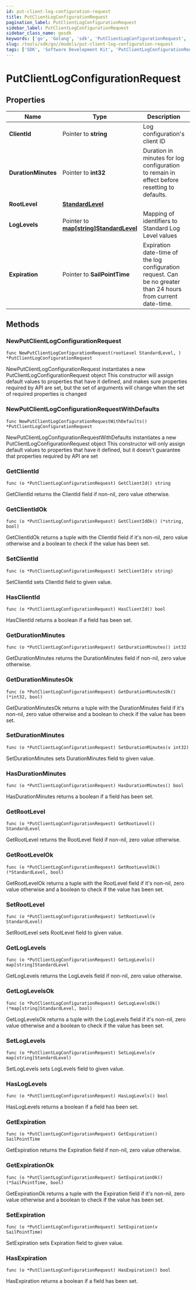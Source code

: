 ```yaml
---
id: put-client-log-configuration-request
title: PutClientLogConfigurationRequest
pagination_label: PutClientLogConfigurationRequest
sidebar_label: PutClientLogConfigurationRequest
sidebar_class_name: gosdk
keywords: ['go', 'Golang', 'sdk', 'PutClientLogConfigurationRequest', 'PutClientLogConfigurationRequest'] 
slug: /tools/sdk/go//models/put-client-log-configuration-request
tags: ['SDK', 'Software Development Kit', 'PutClientLogConfigurationRequest', 'PutClientLogConfigurationRequest']
---
```


# PutClientLogConfigurationRequest

## Properties

Name | Type | Description | Notes
------------ | ------------- | ------------- | -------------
**ClientId** | Pointer to **string** | Log configuration's client ID | [optional] 
**DurationMinutes** | Pointer to **int32** | Duration in minutes for log configuration to remain in effect before resetting to defaults. | [optional] [default to 240]
**RootLevel** | [**StandardLevel**](standard-level) |  | 
**LogLevels** | Pointer to [**map[string]StandardLevel**](standard-level) | Mapping of identifiers to Standard Log Level values | [optional] 
**Expiration** | Pointer to **SailPointTime** | Expiration date-time of the log configuration request.  Can be no greater than 24 hours from current date-time. | [optional] 

## Methods

### NewPutClientLogConfigurationRequest

`func NewPutClientLogConfigurationRequest(rootLevel StandardLevel, ) *PutClientLogConfigurationRequest`

NewPutClientLogConfigurationRequest instantiates a new PutClientLogConfigurationRequest object
This constructor will assign default values to properties that have it defined,
and makes sure properties required by API are set, but the set of arguments
will change when the set of required properties is changed

### NewPutClientLogConfigurationRequestWithDefaults

`func NewPutClientLogConfigurationRequestWithDefaults() *PutClientLogConfigurationRequest`

NewPutClientLogConfigurationRequestWithDefaults instantiates a new PutClientLogConfigurationRequest object
This constructor will only assign default values to properties that have it defined,
but it doesn't guarantee that properties required by API are set

### GetClientId

`func (o *PutClientLogConfigurationRequest) GetClientId() string`

GetClientId returns the ClientId field if non-nil, zero value otherwise.

### GetClientIdOk

`func (o *PutClientLogConfigurationRequest) GetClientIdOk() (*string, bool)`

GetClientIdOk returns a tuple with the ClientId field if it's non-nil, zero value otherwise
and a boolean to check if the value has been set.

### SetClientId

`func (o *PutClientLogConfigurationRequest) SetClientId(v string)`

SetClientId sets ClientId field to given value.

### HasClientId

`func (o *PutClientLogConfigurationRequest) HasClientId() bool`

HasClientId returns a boolean if a field has been set.

### GetDurationMinutes

`func (o *PutClientLogConfigurationRequest) GetDurationMinutes() int32`

GetDurationMinutes returns the DurationMinutes field if non-nil, zero value otherwise.

### GetDurationMinutesOk

`func (o *PutClientLogConfigurationRequest) GetDurationMinutesOk() (*int32, bool)`

GetDurationMinutesOk returns a tuple with the DurationMinutes field if it's non-nil, zero value otherwise
and a boolean to check if the value has been set.

### SetDurationMinutes

`func (o *PutClientLogConfigurationRequest) SetDurationMinutes(v int32)`

SetDurationMinutes sets DurationMinutes field to given value.

### HasDurationMinutes

`func (o *PutClientLogConfigurationRequest) HasDurationMinutes() bool`

HasDurationMinutes returns a boolean if a field has been set.

### GetRootLevel

`func (o *PutClientLogConfigurationRequest) GetRootLevel() StandardLevel`

GetRootLevel returns the RootLevel field if non-nil, zero value otherwise.

### GetRootLevelOk

`func (o *PutClientLogConfigurationRequest) GetRootLevelOk() (*StandardLevel, bool)`

GetRootLevelOk returns a tuple with the RootLevel field if it's non-nil, zero value otherwise
and a boolean to check if the value has been set.

### SetRootLevel

`func (o *PutClientLogConfigurationRequest) SetRootLevel(v StandardLevel)`

SetRootLevel sets RootLevel field to given value.


### GetLogLevels

`func (o *PutClientLogConfigurationRequest) GetLogLevels() map[string]StandardLevel`

GetLogLevels returns the LogLevels field if non-nil, zero value otherwise.

### GetLogLevelsOk

`func (o *PutClientLogConfigurationRequest) GetLogLevelsOk() (*map[string]StandardLevel, bool)`

GetLogLevelsOk returns a tuple with the LogLevels field if it's non-nil, zero value otherwise
and a boolean to check if the value has been set.

### SetLogLevels

`func (o *PutClientLogConfigurationRequest) SetLogLevels(v map[string]StandardLevel)`

SetLogLevels sets LogLevels field to given value.

### HasLogLevels

`func (o *PutClientLogConfigurationRequest) HasLogLevels() bool`

HasLogLevels returns a boolean if a field has been set.

### GetExpiration

`func (o *PutClientLogConfigurationRequest) GetExpiration() SailPointTime`

GetExpiration returns the Expiration field if non-nil, zero value otherwise.

### GetExpirationOk

`func (o *PutClientLogConfigurationRequest) GetExpirationOk() (*SailPointTime, bool)`

GetExpirationOk returns a tuple with the Expiration field if it's non-nil, zero value otherwise
and a boolean to check if the value has been set.

### SetExpiration

`func (o *PutClientLogConfigurationRequest) SetExpiration(v SailPointTime)`

SetExpiration sets Expiration field to given value.

### HasExpiration

`func (o *PutClientLogConfigurationRequest) HasExpiration() bool`

HasExpiration returns a boolean if a field has been set.


